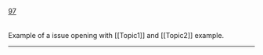 [97](https://github.com/guilhermeprokisch/ideias/issues/97) 
###### 

Example of a issue opening with [[Topic1]] and [[Topic2]] example.



-------------------------------------------------------------------------------


